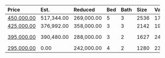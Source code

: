 | Price                                                                                   | Est.       | Reduced    | Bed | Bath | Size | Value | Days | Lot  | Year | HOA | Open      |
| :-------------------------------------------------------------------------------------- | :--------- | :--------- | :-- | :--- | :--- | :---- | :--- | :--- | :--- | :-- | :-------- |
| [450,000.00](https://www.movoto.com/home/3340-hampton-rd-raleigh-nc-27607-413_2336659)  | 517,344.00 | 269,000.00 | 5   | 3    | 2536 | 177   | 3    | 0.42 | 1970 | 0   |           |
| [425,000.00](https://www.movoto.com/home/1314-rodessa-run-raleigh-nc-27607-413_2336432) | 376,992.00 | 358,000.00 | 3   | 3    | 2142 | 198   | 4    | 3920 | 2012 | 125 |           |
| [395,000.00](https://www.movoto.com/home/3300-wade-ave-raleigh-nc-27607-413_2274242)    | 390,480.00 | 288,000.00 | 3   | 2    | 1627 | 243   | 17   | 0.33 | 1978 | 0   | Open 8/16 |
| [295,000.00](https://www.movoto.com/home/2923-okelly-st-raleigh-nc-27607-413_2333155)   | 0.00       | 242,000.00 | 4   | 2    | 1280 | 230   | 22   | 0.27 | 1950 | 0   |           |